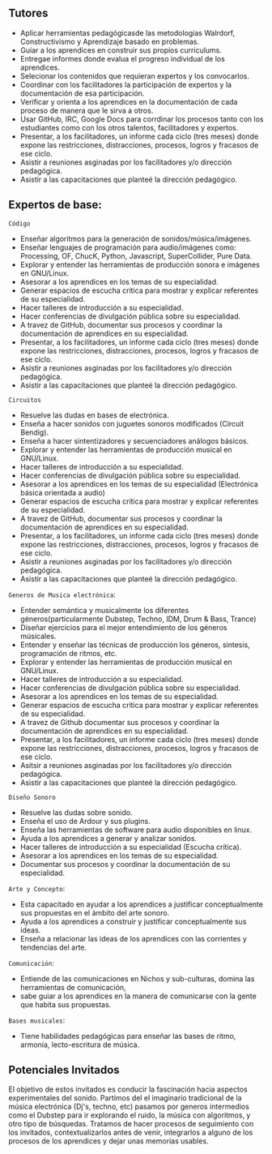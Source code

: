 ## Tutores
- Aplicar herramientas pedagógicasde las metodologías Walrdorf, Constructivismo y Aprendizaje basado en problemas. 
- Guiar a los aprendices en construir sus propios curriculums.
- Entregae informes donde evalua el progreso individual de los aprendices.
- Selecionar los contenidos que requieran expertos y los convocarlos.
- Coordinar con los facilitadores la participación de expertos y la documentación de esa participación.
- Verificar y orienta a  los aprendices en la  documentación de cada proceso de manera que le sirva a otros.
- Usar GitHub, IRC, Google Docs para corrdinar los procesos tanto con los estudiantes como con los otros talentos, facilitadores y expertos.
- Presentar, a los facilitadores, un informe cada ciclo (tres meses) donde expone las restricciones, distracciones, procesos, logros y fracasos de ese ciclo.
- Asistir a reuniones asginadas por los facilitadores y/o dirección pedagógica.
- Asistir a las capacitaciones que planteé la dirección pedagógico.


## Expertos de base:
`Código`
- Enseñar algoritmos para la generación de sonidos/música/imágenes.
- Enseñar lenguajes de programación para audio/imágenes como: Processing, OF, ChucK, Python, Javascript, SuperCollider, Pure Data.
- Explorar y entender las herramientas de producción sonora e imágenes en GNU/Linux.
- Asesorar a los aprendices en los temas de su especialidad.
- Generar espacios de escucha crítica para mostrar y explicar referentes de su especialidad.
- Hacer talleres  de introducción a su especialidad.
- Hacer conferencias de divulgación pública sobre su especialidad.
- A travez de GitHub, documentar sus procesos y coordinar la documentación de aprendices en su especialidad.
- Presentar, a los facilitadores, un informe cada ciclo (tres meses) donde expone las restricciones, distracciones, procesos, logros y fracasos de ese ciclo.
- Asistir a reuniones asginadas por los facilitadores y/o dirección pedagógica.
- Asistir a las capacitaciones que planteé la dirección pedagógico.

`Circuitos`
- Resuelve las dudas en  bases de electrónica.
- Enseña a hacer sonidos con  juguetes sonoros modificados (Circuit Bendig).
- Enseña a hacer sintentizadores y secuenciadores análogos básicos.
- Explorar y entender las herramientas de producción musical en GNU/Linux.
- Hacer talleres  de introducción a su especialidad.
- Hacer conferencias de divulgación pública sobre su especialidad.
- Asesorar a los aprendices en los temas de su especialidad (Electrónica básica orientada a audio)
- Generar espacios de escucha crítica para mostrar y explicar referentes de su especialidad.
- A travez de GitHub, documentar sus procesos y coordinar la documentación de aprendices en su especialidad.
- Presentar, a los facilitadores, un informe cada ciclo (tres meses) donde expone las restricciones, distracciones, procesos, logros y fracasos de ese ciclo.
- Asistir a reuniones asginadas por los facilitadores y/o dirección pedagógica.
- Asistir a las capacitaciones que planteé la dirección pedagógico.
     
`Generos de Musica electrónica`:
- Entender semántica y musicalmente los diferentes géneros(particularmente Dubstep, Techno, IDM, Drum & Bass, Trance)
- Diseñar ejercicios para el mejor entendimiento de los géneros músicales.
- Entender y enseñar las técnicas de producción los géneros, sintesis, programación de ritmos, etc. 
- Explorar y entender las herramientas de producción musical en GNU/Linux.
- Hacer talleres  de introducción a su especialidad.
- Hacer conferencias de divulgación pública sobre su especialidad.
- Asesorar a los aprendices en los temas de su especialidad.
- Generar espacios de escucha crítica para mostrar y explicar referentes de su especialidad.
- A travez de Github documentar sus procesos y coordinar la documentación de aprendices en su especialidad.
- Presentar, a los facilitadores, un informe cada ciclo (tres meses) donde expone las restricciones, distracciones, procesos, logros y fracasos de ese ciclo.
- Asitsir a reuniones asginadas por los facilitadores y/o dirección pedagógica.
- Asistir a las capacitaciones que planteé la dirección pedagógico.

`Diseño Sonoro`
- Resuelve las dudas sobre sonido.
- Enseña el uso de Ardour y sus plugins.
- Enseña las herramientas de software para audio disponibles en linux.
- Ayuda a los aprendices a generar y analizar sonidos.
- Hacer talleres  de introducción a su especialidad (Escucha crítica).
- Asesorar a los aprendices en los temas de su especialidad.
- Documentar sus procesos y coordinar la documentación de su especialidad.
  
`Arte y Concepto`:
- Esta capacitado en ayudar a los aprendices a justificar conceptualmente sus propuestas en el ámbito del arte sonoro.
- Ayuda a los aprendices a construir y justificar conceptualmente sus ideas.
- Enseña a relacionar las ideas de los aprendices con las corrientes y tendencias del arte.

     
`Comunicación`:
- Entiende de las comunicaciones en Nichos y sub-culturas, domina las herramientas de comunicación,
- sabe guiar a los aprendices en la manera de comunicarse con la gente que habita sus propuestas.


`Bases musicales`:
- Tiene habilidades pedagógicas para enseñar las bases de ritmo, armonía, lecto-escritura de música.
     


## Potenciales Invitados
El objetivo de estos invitados es conducir la fascinación hacia aspectos experimentales del sonido.
Partimos del el imaginario tradicional de la música electrónica (Dj's, techno, etc) pasamos por generos intermedios como el Dubstep para ir explorando el ruido, la música con algoritmos, y otro tipo de búsquedas.
Tratamos de hacer procesos de seguimiento con los invitados, contextualizarlos antes de venir, integrarlos a alguno de los procesos de los aprendices y dejar unas memorias usables.

